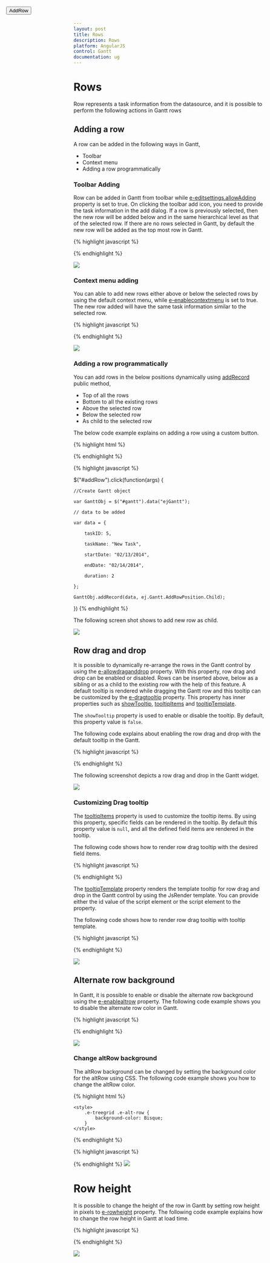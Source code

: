 ```yaml
---
layout: post
title: Rows
description: Rows
platform: AngularJS
control: Gantt
documentation: ug
---
```

# Rows 

Row represents a task information from the datasource, and it is possible to perform the following actions in Gantt rows

## Adding a row

A row can be added in the following ways in Gantt,

* Toolbar 
* Context menu 
* Adding a row programmatically 

### Toolbar Adding


Row can be added in Gantt from toolbar while [e-editsettings.allowAdding](https://help.syncfusion.com/api/js/ejgantt#members:editsettings-allowadding) property is set to true. On clicking the toolbar add icon, you need to provide the task information in the add dialog. If a row is previously selected, then the new row will be added below and in the same hierarchical level as that of the selected row. If there are no rows selected in Gantt, by default the new row will be added as the top most row in Gantt.

{% highlight javascript %}

<body ng-controller="GanttCtrl">
   <!--Add  Gantt control here-->    
   <div id="GanttContainer" ej-gantt
      //...
      e-editsettings="editSettings" 
      >
   </div>
  <script>
    var editSettings= {
        //...
        allowAdding: true
    },
    angular.module('listCtrl', ['ejangular'])
        .controller('GanttCtrl', function($scope) {
            //...
            $scope.editSettings = "editSettings";
        });
</script>
</body>

{% endhighlight %}

![](Rows_images/Rows_img1.png)

### Context menu adding

You can able to add new rows either above or below the selected rows by using the default context menu, while [e-enablecontextmenu](https://help.syncfusion.com/api/js/ejgantt#members:enablecontextmenu) is set to true. The new row added will have the same task information similar to the selected row.

{% highlight javascript %}

<body ng-controller="GanttCtrl">
   <!--Add  Gantt control here-->    
   <div id="GanttContainer" ej-gantt
      //...
      e-enablecontextmenu= "true"
      e-editsettings="editSettings" 
      >
   </div>
  <script>
    var editSettings= {
        //...
        allowAdding: true
    },
    angular.module('listCtrl', ['ejangular'])
        .controller('GanttCtrl', function($scope) {
            //...
            $scope.editSettings = "editSettings";
        });
</script>
</body>

{% endhighlight %}

![](Rows_images/Rows_img2.png)

### Adding a row programmatically

You can add rows in the below positions dynamically using [addRecord](https://help.syncfusion.com/api/js/ejgantt#methods:addrecord) public method,

* Top of all the rows
* Bottom to all the existing rows
* Above the selected row
* Below the selected row
* As child to the selected row

The below code example explains on adding a row using a custom button.

{% highlight html %}
<button id="addRow" style="top:27px;left:50px;position:absolute">AddRow</button>

{% endhighlight %}

{% highlight javascript %}

<div id="GanttContainer" ej-gantt
//... >
</div>

$("#addRow").click(function(args) {

    //Create Gantt object

    var GanttObj = $("#gantt").data("ejGantt");

    // data to be added

    var data = {

        taskID: 5,

        taskName: "New Task",

        startDate: "02/13/2014",

        endDate: "02/14/2014",

        duration: 2

    };

    GanttObj.addRecord(data, ej.Gantt.AddRowPosition.Child);

})
{% endhighlight %}

The following screen shot shows to add new row as child.

![](Rows_images/Rows_img3.png)

## Row drag and drop

It is possible to dynamically re-arrange the rows in the Gantt control by using the [e-allowdraganddrop](https://help.syncfusion.com/api/js/ejgantt#members:allowdraganddrop "allowDragAndDrop") property. With this property, row drag and drop can be enabled or disabled. Rows can be inserted above, below as a sibling or as a child to the existing row with the help of this feature. A default tooltip is rendered while dragging the Gantt row and this tooltip can be customized by the [e-dragtooltip](https://help.syncfusion.com/api/js/ejgantt#members:dragtooltip "dragTooltip") property. This property has inner properties such as [showTooltip](https://help.syncfusion.com/api/js/ejgantt#members:dragtooltip-showtooltip "e-dragtooltip.showTooltip"), [tooltipItems](https://help.syncfusion.com/api/js/ejgantt#members:dragtooltip-tooltipitems "e-dragtooltip.tooltipItems") and [tooltipTemplate](https://help.syncfusion.com/api/js/ejgantt#members:dragtooltip-tooltiptemplate "dragTooltip.tooltipTemplate").

The `showTooltip` property is used to enable or disable the tooltip. By default, this property value is `false`.

The following code explains about enabling the row drag and drop with the default tooltip in the Gantt.

{% highlight javascript %}

<body ng-controller="GanttCtrl">
   <!--Add  Gantt control here-->    
   <div id="GanttContainer" ej-gantt
      //...
     e-allowdraganddrop= "true"
     e-dragtooltip= "dragTooltip" 
      >
   </div>
  <script>
    var dragTooltip= {
        showTooltip: true
    },
    angular.module('listCtrl', ['ejangular'])
        .controller('GanttCtrl', function($scope) {
            //...
            $scope.dragTooltip = "dragTooltip";
        });
</script>
</body>

{% endhighlight %}

The following screenshot depicts a row drag and drop in the Gantt widget.

![](Rows_images/Rows_img4.png)

### Customizing Drag tooltip

The [tooltipItems](https://help.syncfusion.com/api/js/ejgantt#members:dragtooltip-tooltipitems) property is used to customize the tooltip items. By using this property, specific fields can be rendered in the tooltip. By default this property value is `null`, and all the defined field items are rendered in the tooltip.

The following code shows how to render row drag tooltip with the desired field items.

{% highlight javascript %}

<body ng-controller="GanttCtrl">
   <!--Add  Gantt control here-->    
   <div id="GanttContainer" ej-gantt
      //...
     e-allowdraganddrop= "true"
     e-dragtooltip= "dragTooltip" 
      >
   </div>
  <script>
    var  dragTooltip= {
        showTooltip: true,
        tooltipItems: [
            "taskID",
            "taskName",
            "startDate",
            "endDate"
            ]
    },
    angular.module('listCtrl', ['ejangular'])
        .controller('GanttCtrl', function($scope) {
            //...
            $scope.dragTooltip = "dragTooltip";
        });
</script>
</body>

{% endhighlight %}

The [tooltipTemplate](https://help.syncfusion.com/api/js/ejgantt#members:dragtooltip-tooltiptemplate) property renders the template tooltip for row drag and drop in the Gantt control by using the JsRender template. You can provide either the id value of the script element or the script element to the property.

The following code shows how to render row drag tooltip with tooltip template.

{% highlight javascript %}


<body ng-controller="GanttCtrl">
   <!--Add  Gantt control here-->    
   <div id="GanttContainer" ej-gantt
      //...
     e-allowdraganddrop= "true"
     e-dragtooltip= "dragTooltip" 
      >
   </div>
  <script>
    dragTooltip: {
        showTooltip: true,
        tooltipTemplate: "#customtooltip"
    },
    angular.module('listCtrl', ['ejangular'])
        .controller('GanttCtrl', function($scope) {
            //...
            $scope.dragTooltip = "dragTooltip";
        });
</script>
</body>

<script id="customTooltip" type="text/x-jsrender">

    <tr>

        <td class="border" style='height:30px;'>

            <div>{{“{{“}}:#data['TaskId'] {{}}}}</div>

        </td>

        <td class="border" style='height:30px;'>

            <div>{{“{{“}}:#data['TaskName'] {{}}}}</div>

        </td>

    </tr>

</script>

{% endhighlight %}

![](Rows_images/Rows_img6.png)

## Alternate row background

In Gantt, it is possible to enable or disable the alternate row background using the [e-enablealtrow](https://help.syncfusion.com/api/js/ejgantt#members:enablealtrow) property. The following code example shows you to disable the alternate row color in Gantt.

{% highlight javascript %}
<body ng-controller="GanttCtrl">
   <!--Add  Gantt control here-->    
   <div id="GanttContainer" ej-gantt
      //...
     e-enablealtrow= "false"
      >
   </div>
</body>
{% endhighlight %}

![](Rows_images/Rows_img7.png)

### Change altRow background

The altRow background can be changed by setting the background color for the altRow using CSS. The following code example shows you how to change the altRow color.

{% highlight html %}
<head>

    <style>
        .e-treegrid .e-alt-row {
            background-color: Bisque;
        }
    </style>

</head>

{% endhighlight %}

{% highlight javascript %}

<body ng-controller="GanttCtrl">
   <!--Add  Gantt control here-->    
   <div id="GanttContainer" ej-gantt
      //...
     e-enablealtrow= "true"
      >
   </div>
</body>

{% endhighlight %}
![](Rows_images/Rows_img5.png)

# Row height

It is possible to change the height of the row in Gantt by setting row height in pixels to [e-rowheight](https://help.syncfusion.com/api/js/ejgantt#members:rowheight) property. The following code example explains how to change the row height in Gantt at load time.

{% highlight javascript %}

<body ng-controller="GanttCtrl">
   <!--Add  Gantt control here-->    
   <div id="GanttContainer" ej-gantt
      //...
     e-rowheight= "60"
      >
   </div>
</body>

{% endhighlight %}

![](Rows_images/Rows_img8.png)

